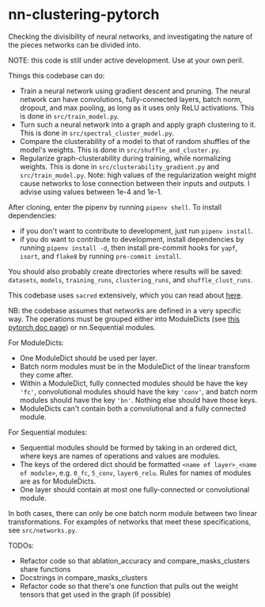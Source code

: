 # nn-clustering-pytorch
Checking the divisibility of neural networks, and investigating the nature of the pieces networks can be divided into.

NOTE: this code is still under active development. Use at your own peril.

Things this codebase can do:

- Train a neural network using gradient descent and pruning. The neural network can have convolutions, fully-connected layers, batch norm, dropout, and max pooling, as long as it uses only ReLU activations. This is done in `src/train_model.py`.
- Turn such a neural network into a graph and apply graph clustering to it. This is done in `src/spectral_cluster_model.py`.
- Compare the clusterability of a model to that of random shuffles of the model's weights. This is done in `src/shuffle_and_cluster.py`.
- Regularize graph-clusterability during training, while normalizing weights. This is done in `src/clusterability_gradient.py` and `src/train_model.py`. Note: high values of the regularization weight might cause networks to lose connection between their inputs and outputs. I advise using values between 1e-4 and 1e-1.

After cloning, enter the pipenv by running `pipenv shell`. To install dependencies:

- if you don't want to contribute to development, just run `pipenv install`.
- if you do want to contribute to development, install dependencies by running `pipenv install -d`, then install pre-commit hooks for `yapf`, `isort`, and `flake8` by running `pre-commit install`.

You should also probably create directories where results will be saved: `datasets`, `models`, `training_runs`, `clustering_runs`, and `shuffle_clust_runs`.

This codebase uses `sacred` extensively, which you can read about [here](https://sacred.readthedocs.io/en/stable/).

NB: the codebase assumes that networks are defined in a very specific way. The operations must be grouped either into ModuleDicts (see [this pytorch doc page](https://pytorch.org/docs/stable/generated/torch.nn.ModuleDict.html)) or nn.Sequential modules.

For ModuleDicts:
- One ModuleDict should be used per layer.
- Batch norm modules must be in the ModuleDict of the linear transform they come after.
- Within a ModuleDict, fully connected modules should be have the key `'fc'`, convolutional modules should have the key `'conv'`, and batch norm modules should have the key `'bn'`. Nothing else should have those keys.
- ModuleDicts can't contain both a convolutional and a fully connected module.

For Sequential modules:
- Sequential modules should be formed by taking in an ordered dict, where keys are names of operations and values are modules.
- The keys of the ordered dict should be formatted `<name of layer>_<name of module>`, e.g. `0_fc`, `5_conv`, `layer6_relu`. Rules for names of modules are as for ModuleDicts.
- One layer should contain at most one fully-connected or convolutional module.

In both cases, there can only be one batch norm module between two linear transformations. For examples of networks that meet these specifications, see `src/networks.py`.

TODOs:
  - Refactor code so that ablation_accuracy and compare_masks_clusters share functions
  - Docstrings in compare_masks_clusters
  - Refactor code so that there's one function that pulls out the weight tensors that
    get used in the graph (if possible)
